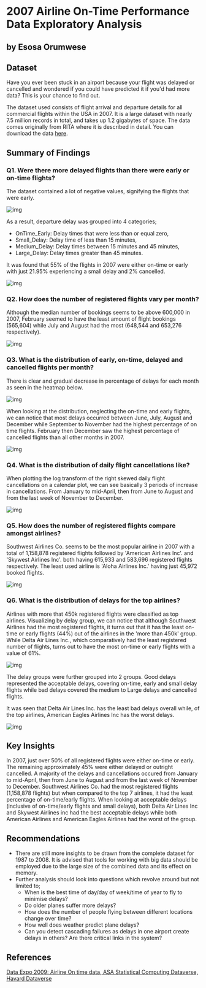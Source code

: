 # 2007 Airline On-Time Performance Data Exploratory Analysis
## by Esosa Orumwese

## Dataset
Have you ever been stuck in an airport because your flight was delayed or cancelled and wondered if you could have predicted it if you'd had more data? This is your chance to find out. 

The dataset used consists of flight arrival and departure details for all commercial flights within the USA in 2007. It is a large dataset with nearly 7.5 million records in total, and takes up 1.2 gigabytes of space. The data comes originally from RITA where it is described in detail. You can download the data [here](https://dataverse.harvard.edu/dataset.xhtml?persistentId=doi:10.7910/DVN/HG7NV7).


## Summary of Findings
### Q1. Were there more delayed flights than there were early or on-time flights?
The dataset contained a lot of negative values, signifying the flights that were early.

![img](figures/hist_flight_delay_minus25_to_30.png)

As a result, departure delay was grouped into 4 categories;
* OnTime_Early: Delay times that were less than or equal zero,
* Small_Delay: Delay time of less than 15 minutes,
* Medium_Delay: Delay times between 15 minutes and 45 minutes,
* Large_Delay: Delay times greater than 45 minutes.

It was found that 55% of the flights in 2007 were either on-time or early with just 21.95% experiencing a small delay and 2% cancelled.

![img](figures/flight_result_barchart.png)

### Q2. How does the number of registered flights vary per month?
Although the median number of bookings seems to be above 600,000 in 2007, February seemed to have the least amount of flight bookings (565,604) while July and August had the most (648,544 and 653,276 respectively).

![img](figures/no_of_booked_flights_per_month.png)

### Q3. What is the distribution of early, on-time, delayed and cancelled flights per month?
There is clear and gradual decrease in percentage of delays for each month as seen in the heatmap below. 

![img](figures/pct_of_DelayGroup_month.png)

When looking at the distribution, neglecting the on-time and early flights, we can notice that most delays occurred between June, July, August and December while September to November had the highest percentage of on time flights. February then December saw the highest percentage of cancelled flights than all other months in 2007.

![img](figures/pct_of_DelayGroup_month_except_OnTime.png)

### Q4. What is the distribution of daily flight cancellations like?
When plotting the log transform of the right skewed daily flight cancellations on a calendar plot, we can see basically 3 periods of increase in cancellations. From January to mid-April, then from June to August and from the last week of November to December.

![img](figures/calplot_log_daily_flight_cancellations.png)

### Q5. How does the number of registered flights compare amongst airlines?
Southwest Airlines Co. seems to be the most popular airline in 2007 with a total of 1,158,878 registered flights followed by 'American Airlines Inc'. and 'Skywest Airlines Inc'. both having 615,933 and 583,696 registered flights respectively. The least used airline is 'Aloha Airlines Inc.' having just 45,972 booked flights.

![img](figures/registered_flights_per_airline.png)

### Q6. What is the distribution of delays for the top airlines?
Airlines with more that 450k registered flights were classified as top airlines. Visualizing by delay group, we can notice that although Southwest Airlines had the most registered flights, it turns out that it has the least on-time or early flights (44%) out of the airlines in the 'more than 450k' group. While Delta Air Lines Inc., which comparatively had the least registered number of flights, turns out to have the most on-time or early flights with a value of 61%.

![img](figures/delay_group_for_top_airlines.png)

The delay groups were further grouped into 2 groups. Good delays represented the acceptable delays, covering on-time, early and small delay flights while bad delays covered the medium to Large delays and cancelled flights.

It was seen that Delta Air Lines Inc. has the least bad delays overall while, of the top airlines, American Eagles Airlines Inc has the worst delays.

![img](figures/top_airlines_pct_of_delays.png)

## Key Insights
In 2007, just over 50% of all registered flights were either on-time or early. The remaining approximately 45% were either delayed or outright cancelled. A majority of the delays and cancellations occured from January to mid-April, then from June to August and from the last week of November to December. Southwest Airlines Co. had the most registered flights (1,158,878 flights) but when compared to the top 7 airlines, it had the least percentage of on-time/early flights. When looking at acceptable delays (inclusive of on-time/early flights and small delays), both Delta Air Lines Inc and Skywest Airlines inc had the best acceptable delays while both American Airlines and American Eagles Airlines had the worst of the group. 

## Recommendations
* There are still more insights to be drawn from the complete dataset for 1987 to 2008. It is advised that tools for working with big data should be employed due to the large size of the combined data and its effect on memory.
* Further analysis should look into questions which revolve around but not limited to;
  * When is the best time of day/day of week/time of year to fly to minimise delays?
  * Do older planes suffer more delays?
  * How does the number of people flying between different locations change over time?
  * How well does weather predict plane delays?
  * Can you detect cascading failures as delays in one airport create delays in others? Are there critical links in the system?

## References
[Data Expo 2009: Airline On time data, ASA Statistical Computing Dataverse, Havard Dataverse](https://dataverse.harvard.edu/dataset.xhtml?persistentId=doi:10.7910/DVN/HG7NV7)